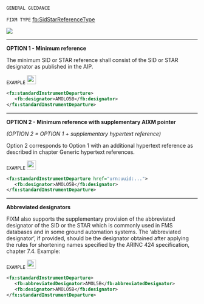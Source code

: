 `GENERAL GUIDANCE`

`FIXM TYPE` [fb:SidStarReferenceType](https://www.fixm.aero/releases/FIXM-4.2.0/doc/schema_documentation/Fixm_SidStarReferenceType.html#Link1E)

<img src="https://github.com/hlepori/fixm_test/blob/master/media/SidStarReferenceType.png">

***

**OPTION 1 - Minimum reference**

The minimum SID or STAR reference shall consist of the SID or STAR
designator as published in the AIP.

`EXAMPLE` <img src="./media/ok.png" style="width:0.25in;height:0.25in" />

```xml
<fx:standardInstrumentDeparture>
   <fb:designator>AMOLO5B</fb:designator>
</fx:standardInstrumentDeparture>

```

***

**OPTION 2 - Minimum reference with supplementary AIXM pointer**

*(OPTION 2 = OPTION 1 + supplementary hypertext reference)*

Option 2 corresponds to Option 1 with an additional hypertext reference
as described in chapter Generic hypertext references.

`EXAMPLE` <img src="./media/ok.png" style="width:0.25in;height:0.25in" />

```xml
<fx:standardInstrumentDeparture href="urn:uuid:...">
   <fb:designator>AMOLO5B</fb:designator>
</fx:standardInstrumentDeparture>
```

***

**Abbreviated designators**

FIXM also supports the supplementary provision of the abbreviated
designator of the SID or the STAR which is commonly used in FMS
databases and in some ground automation systems. The ‘abbreviated
designator’, if provided, should be the designator obtained after
applying the rules for shortening names specified by the ARINC 424
specification, chapter 7.4. Example:

`EXAMPLE` <img src="./media/ok.png" style="width:0.25in;height:0.25in" />

```xml
<fx:standardInstrumentDeparture>
   <fb:abbreviatedDesignator>AMOL5B</fb:abbreviatedDesignator>
   <fb:designator>AMOLO5B</fb:designator>
</fx:standardInstrumentDeparture>
```